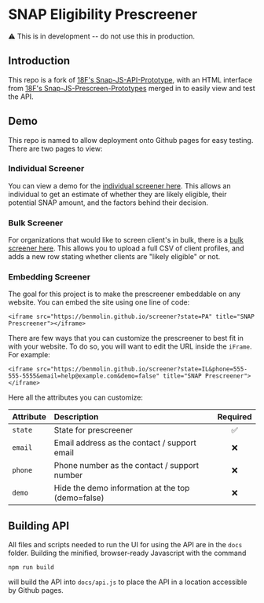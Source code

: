 # SNAP Eligibility Prescreener

:warning: This is in development -- do not use this in production.

## Introduction

This repo is a fork of [18F's Snap-JS-API-Prototype](https://github.com/18F/snap-js-api-prototype), with an HTML interface from [18F's Snap-JS-Prescreen-Prototypes](https://github.com/18F/snap-js-prescreener-prototypes) merged in to easily view and test the API. 

## Demo

This repo is named to allow deployment onto Github pages for easy testing. There are two pages to view:

### Individual Screener

You can view a demo for the [individual screener here](https://benmolin.github.io/screener). This allows an individual to get an estimate of whether they are likely eligible, their potential SNAP amount, and the factors behind their decision.

### Bulk Screener

For organizations that would like to screen client's in bulk, there is a [bulk screener here](https://benmolin.github.io/bulk-screener). This allows you to upload a full CSV of client profiles, and adds a new row stating whether clients are "likely eligible" or not.

### Embedding Screener

The goal for this project is to make the prescreener embeddable on any website. You can embed the site using one line of code:

```
<iframe src="https://benmolin.github.io/screener?state=PA" title="SNAP Prescreener"></iframe>
```

There are few ways that you can customize the prescreener to best fit in with your website. To do so, you will want to edit the URL inside the ``iFrame``. For example:

```
<iframe src="https://benmolin.github.io/screener?state=IL&phone=555-555-5555&email=help@example.com&demo=false" title="SNAP Prescreener"></iframe>
```

Here all the attributes you can customize:

| Attribute     | Description                                       | Required  |
| ------------- |:------------------------------------------------- | :-----:|
| `state`       | State for prescreener                             |   ✅   |
| `email`       | Email address as the contact / support email      |   ❌   |
| `phone`       | Phone number as the contact / support number      |   ❌   |
| `demo`        | Hide the demo information at the top (demo=false) |   ❌   |


## Building API

All files and scripts needed to run the UI for using the API are in the ```docs``` folder. Building the minified, browser-ready Javascript with the command

```
npm run build
```

will build the API into ```docs/api.js``` to place the API in a location accessible by Github pages.
